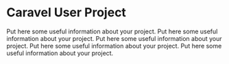 # Caravel User Project

Put here some useful information about your project.
Put here some useful information about your project.
Put here some useful information about your project.
Put here some useful information about your project.
Put here some useful information about your project.

